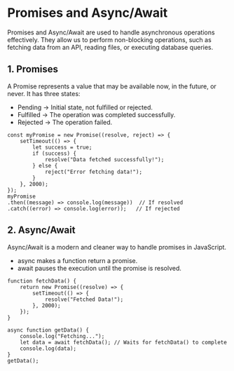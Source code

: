 # Promises and Async/Await

Promises and Async/Await are used to handle asynchronous operations effectively. They allow us to perform non-blocking operations, such as fetching data from an API, reading files, or executing database queries.

## 1. Promises

A Promise represents a value that may be available now, in the future, or never. It has three states:

- Pending → Initial state, not fulfilled or rejected.
- Fulfilled → The operation was completed successfully.
- Rejected → The operation failed.

```
const myPromise = new Promise((resolve, reject) => {
    setTimeout(() => {
        let success = true;
        if (success) {
            resolve("Data fetched successfully!");
        } else {
            reject("Error fetching data!");
        }
    }, 2000);
});
myPromise
.then((message) => console.log(message))  // If resolved
.catch((error) => console.log(error));   // If rejected
```

## 2. Async/Await

Async/Await is a modern and cleaner way to handle promises in JavaScript.

- async makes a function return a promise.
- await pauses the execution until the promise is resolved.

```
function fetchData() {
    return new Promise((resolve) => {
        setTimeout(() => {
            resolve("Fetched Data!");
        }, 2000);
    });
}

async function getData() {
    console.log("Fetching...");
    let data = await fetchData(); // Waits for fetchData() to complete
    console.log(data);
}
getData();
```





